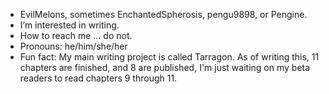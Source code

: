 -  EvilMelons, sometimes EnchantedSpherosis, pengu9898, or Pengine.
-  I’m interested in writing.
-  How to reach me ... do not.
-  Pronouns: he/him/she/her
-  Fun fact: My main writing project is called Tarragon.  As of writing this, 11 chapters are finished, and 8 are published, I'm just waiting on my beta readers to read chapters 9 through 11.
